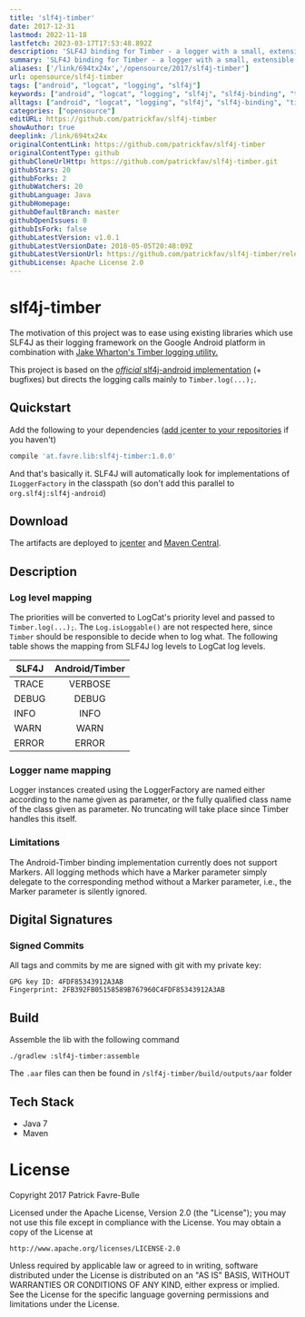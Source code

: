 ```yaml
---
title: 'slf4j-timber'
date: 2017-12-31
lastmod: 2022-11-18
lastfetch: 2023-03-17T17:53:48.892Z
description: 'SLF4J binding for Timber - a logger with a small, extensible API which provides utility on top of Android`s normal Log class.'
summary: 'SLF4J binding for Timber - a logger with a small, extensible API which provides utility on top of Android`s normal Log class.'
aliases: ['/link/694tx24x','/opensource/2017/slf4j-timber']
url: opensource/slf4j-timber
tags: ["android", "logcat", "logging", "slf4j"]
keywords: ["android", "logcat", "logging", "slf4j", "slf4j-binding", "timber"]
alltags: ["android", "logcat", "logging", "slf4j", "slf4j-binding", "timber", "github", "Java"]
categories: ["opensource"]
editURL: https://github.com/patrickfav/slf4j-timber
showAuthor: true
deeplink: /link/694tx24x
originalContentLink: https://github.com/patrickfav/slf4j-timber
originalContentType: github
githubCloneUrlHttp: https://github.com/patrickfav/slf4j-timber.git
githubStars: 20
githubForks: 2
githubWatchers: 20
githubLanguage: Java
githubHomepage: 
githubDefaultBranch: master
githubOpenIssues: 0
githubIsFork: false
githubLatestVersion: v1.0.1
githubLatestVersionDate: 2018-05-05T20:48:09Z
githubLatestVersionUrl: https://github.com/patrickfav/slf4j-timber/releases/tag/v1.0.1
githubLicense: Apache License 2.0
---
```

# slf4j-timber

The motivation of this project was to ease using existing libraries
which use SLF4J as their logging framework on the Google Android platform
in combination with [Jake Wharton's Timber logging utility.](https://github.com/JakeWharton/timber)

This project is based on the [_official_ slf4j-android implementation](https://mvnrepository.com/artifact/org.slf4j/slf4j-android) (+ bugfixes)
but directs the logging calls mainly to `Timber.log(...);`.

[](https://bintray.com/patrickfav/maven/slf4j-timber/_latestVersion)
[](https://travis-ci.com/patrickfav/slf4j-timber)
[](https://www.javadoc.io/doc/at.favre.lib/slf4j-timber)
[](https://coveralls.io/github/patrickfav/slf4j-timber?branch=master)
[](https://codeclimate.com/github/patrickfav/slf4j-timber/maintainability)

## Quickstart

Add the following to your dependencies ([add jcenter to your repositories](https://developer.android.com/studio/build/index.html#top-level) if you haven't)

```groovy
compile 'at.favre.lib:slf4j-timber:1.0.0'
```

And that's basically it. SLF4J will automatically look for implementations of `ILoggerFactory` in the classpath (so don't add this
parallel to `org.slf4j:slf4j-android`)

## Download

The artifacts are deployed to [jcenter](https://bintray.com/bintray/jcenter) and [Maven Central](https://search.maven.org/).

## Description

### Log level mapping
The priorities will be converted to LogCat's priority level and passed to
`Timber.log(...);`. The `Log.isLoggable()` are not respected here, since `Timber`
should be responsible to decide when to log what. The following table shows
the mapping from SLF4J log levels to LogCat log levels.

| SLF4J         | Android/Timber |
| ------------- |:-------------: |
| TRACE         | VERBOSE        |
| DEBUG         | DEBUG          |
| INFO          | INFO           |
| WARN          | WARN           |
| ERROR         | ERROR          |

### Logger name mapping

Logger instances created using the LoggerFactory are named either according to
the name given as parameter, or the fully qualified class name of the class given as
parameter. No truncating will take place since Timber handles this itself.

### Limitations

The Android-Timber binding implementation currently does not support Markers.
All logging methods which have a Marker parameter simply delegate to the
corresponding method without a Marker parameter, i.e., the Marker parameter
is silently ignored.

## Digital Signatures

### Signed Commits

All tags and commits by me are signed with git with my private key:

    GPG key ID: 4FDF85343912A3AB
    Fingerprint: 2FB392FB05158589B767960C4FDF85343912A3AB

## Build

Assemble the lib with the following command

    ./gradlew :slf4j-timber:assemble

The `.aar` files can then be found in `/slf4j-timber/build/outputs/aar` folder


## Tech Stack

* Java 7
* Maven

# License

Copyright 2017 Patrick Favre-Bulle

Licensed under the Apache License, Version 2.0 (the "License");
you may not use this file except in compliance with the License.
You may obtain a copy of the License at

    http://www.apache.org/licenses/LICENSE-2.0

Unless required by applicable law or agreed to in writing, software
distributed under the License is distributed on an "AS IS" BASIS,
WITHOUT WARRANTIES OR CONDITIONS OF ANY KIND, either express or implied.
See the License for the specific language governing permissions and
limitations under the License.
